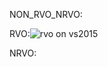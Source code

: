 NON_RVO_NRVO:

RVO:![rvo on vs2015](https://github.com/ustcdane/practice/blob/master/cpp/Expression_Template_CRTP/rvo/rvo_vs2015.png)

NRVO:


